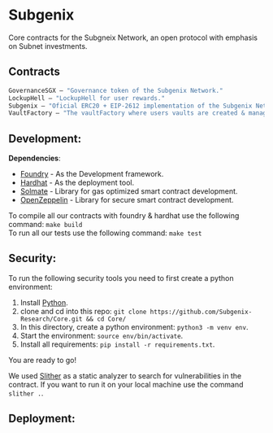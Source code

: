 # Subgenix

Core contracts for the Subgneix Network, an open protocol with emphasis on Subnet investments.

## Contracts

```ml
GovernanceSGX — "Governance token of the Subgenix Network."
LockupHell — "LockupHell for user rewards."
Subgenix — "Oficial ERC20 + EIP-2612 implementation of the Subgenix Network token."
VaultFactory — "The vaultFactory where users vaults are created & managed."
```

## Development:

**Dependencies**:
- [Foundry](https://github.com/gakonst/foundry#installation) - As the Development framework.   
- [Hardhat](https://github.com/NomicFoundation/hardhat) - As the deployment tool.    
- [Solmate](https://github.com/Rari-Capital/solmate) - Library for gas optimized smart contract development.    
- [OpenZeppelin](https://github.com/OpenZeppelin/openzeppelin-contracts) - Library for secure smart contract development.   
      
To compile all our contracts with foundry & hardhat use the following command: `make build`  
To run all our tests use the following command: `make test`   

## Security:

To run the following security tools you need to first create a python environment:

1. Install [Python](https://www.python.org/downloads/).
2. clone and cd into this repo: `git clone https://github.com/Subgenix-Research/Core.git && cd Core/`
3. In this directory, create a python environment: `python3 -m venv env`.
4. Start the environment: `source env/bin/activate`.
5. Install all requirements: `pip install -r requirements.txt`.

You are ready to go!

We used [Slither](https://github.com/crytic/slither) as a static analyzer to
search for vulnerabilities in the contract. If you want to run it on your local
machine use the command `slither .`.


## Deployment: